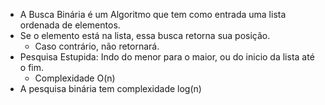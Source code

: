 - A Busca Binária é um Algoritmo que tem como entrada uma lista ordenada de elementos.
- Se o elemento está na lista, essa busca retorna sua posição.
	- Caso contrário, não retornará.
- Pesquisa Estupida: Indo do menor para o maior, ou do inicio da lista até o fim.
	- Complexidade O(n)
- A pesquisa binária tem complexidade log(n)
